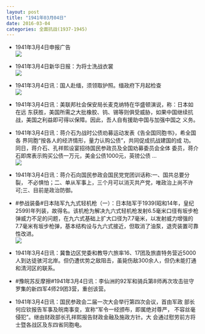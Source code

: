 ```yaml
---
layout: post
title: "1941年03月04日"
date: 2016-03-04
categories: 全面抗战(1937-1945)
---
```


<meta name="referrer" content="no-referrer" />

- 1941年3月4日申报广告 <br/><img src="https://ww4.sinaimg.cn/large/aca367d8jw1f1l6g0i8epj206l0h23zw.jpg" />

- 1941年3月4日新华日报：为将士洗战衣裳 <br/><img src="https://ww1.sinaimg.cn/large/aca367d8jw1f1l4pxhmnbj20bf0cl0tv.jpg" />

- 1941年3月4日讯：国人赴缅，须领取护照。缅政府下月起检查 <br/><img src="https://ww1.sinaimg.cn/large/aca367d8jw1f1l2yt83f8j20bs0byq40.jpg" />

- 1941年3月4日讯：美联邦社会保安局长麦克纳特在华盛顿演说，称：日本如在远 东获胜，美国所需之大批橡胶、钨、锡等则俱受威胁，如果中国继续抗 战，美国之利益即可得以保障。因此，吾人自有援助中国与加强中国之 义务。 

- 1941年3月4日讯：蒋介石为战时公债劝募运动发表《告全国同胞书》，希全国各 界同胞“按各人的经济情形，量力认购公债”，共同促成抗战建国的成 功。同日，蒋介石、孔祥熙设宴招待国民参政员及全国劝募委员会全体 委员，蒋介石即席表示购买公债一万元，美金公债1000元，英镑公债  ... <br/><img src="https://ww4.sinaimg.cn/large/aca367d8jw1f1kp3dp426j20c8090wfn.jpg" />

- 1941年3月4日讯：蒋介石向国民参政会国民党党团训话称:一、国共总要分裂， 不必惧怕；二、单从军事上，三个月可以消灭共产党，唯政治上尚不许 可;三、目前是政治防御。 

- #参战装备#日本陆军九九式轻机枪（一）：日本陆军于1939(昭和14年，皇纪2599)年列装，故得名。该机枪为解决九六式轻机枪发射6.5毫米口径有坂步枪弹威力不足的问题，在九六式基础上扩大口径为7.7毫米，以发射威力增强的7.7毫米有坂步枪弹，基本结构设与九六式接近，但取消了油泵，退壳装置可靠性改进。 <br/><img src="https://ww3.sinaimg.cn/large/aca367d8jw1f1klmz1my6j20830f3myp.jpg" />

- 1941年3月4日讯：冀鲁边区党委和教导六旅率16、17团及旅直特务营近5000人到达徒骇河北岸。但仍遭优势之敌阻击，虽毙伤敌300余人，但仍未能打通和清河区的联系。 

- #豫皖苏反摩擦#1941年3月4日讯：李仙洲的92军和骑兵第8师再次攻击驻守罗集的新四军4师29团3营，重创该营。 

- 1941年3月4日讯：国民参政会二届一次大会举行第四次会议，首由军政 部长何应钦报告军事及皖南事变，宣称“军令一经颁布，即属绝对尊严， 不容丝毫侵犯”。继由财政部长孔祥熙报告财政金融及施政方针。大 会通过慰劳前方将士暨各战区及东四省同胞电。 

